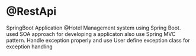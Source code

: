 # @RestApi
SpringBoot Application 
@Hotel Management system using Spring Boot.
used SOA approach for developing a applicaton also use Spring MVC pattern.
Handle exception properly and use User define exception class for exception handling
